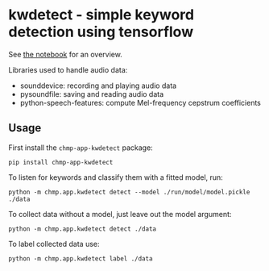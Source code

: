 # kwdetect - simple keyword detection using tensorflow

See [the notebook](kwdetect.ipynb) for an overview.

Libraries used to handle audio data:

- sounddevice: recording and playing audio data
- pysoundfile: saving and reading audio data
- python-speech-features: compute Mel-frequency cepstrum coefficients

## Usage

First install the `chmp-app-kwdetect` package:

    pip install chmp-app-kwdetect

To listen for keywords and classify them with a fitted model, run:

    python -m chmp.app.kwdetect detect --model ./run/model/model.pickle ./data

To collect data without a model, just leave out the model argument:

    python -m chmp.app.kwdetect detect ./data

To label collected data use:

    python -m chmp.app.kwdetect label ./data
